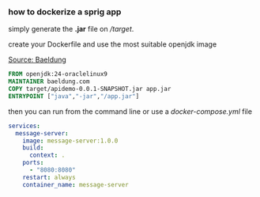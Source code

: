 ### how to dockerize a sprig app

simply generate the **.jar** file on */target*.

create your Dockerfile and use the most suitable openjdk image

[Source: Baeldung](https://www.baeldung.com/dockerizing-spring-boot-application)
```dockerfile
FROM openjdk:24-oraclelinux9
MAINTAINER baeldung.com
COPY target/apidemo-0.0.1-SNAPSHOT.jar app.jar
ENTRYPOINT ["java","-jar","/app.jar"]
```
then you can run from the command line or use a *docker-compose.yml* file
```yaml
services:
  message-server:
    image: message-server:1.0.0
    build:
      context: .
    ports:
      - "8080:8080"
    restart: always
    container_name: message-server

```